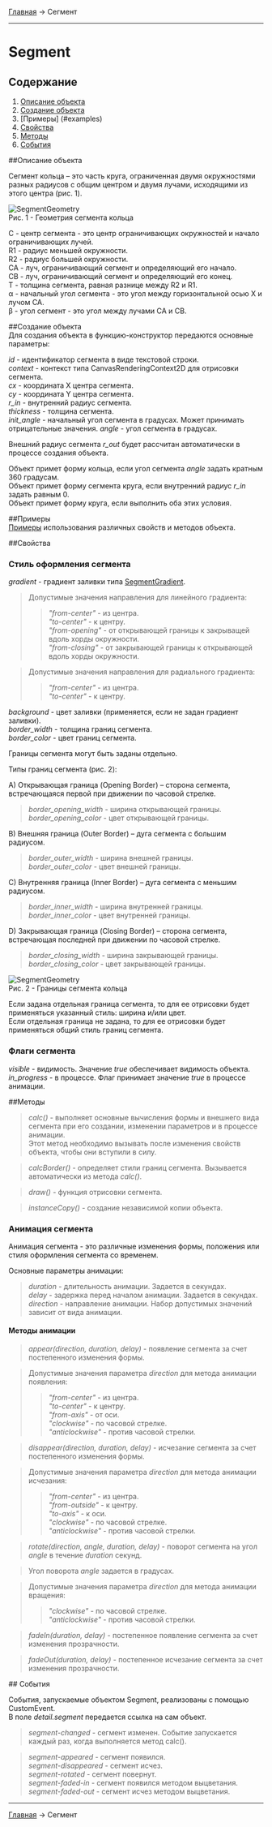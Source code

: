 <a href="../../readme.ru.html">Главная</a> → Сегмент  

***

# Segment

## Содержание
1. [Описание объекта](#description)  
2. [Создание объекта](#constructor)  
3. [Примеры] (#examples)  
4. [Свойства](#properties)  
5. [Методы](#methods)  
6. [События](#events)  

##<a id="description"></a>Описание объекта

Сегмент кольца – это часть круга, ограниченная двумя окружностями разных радиусов с общим центром и двумя лучами, исходящими из этого центра (рис. 1).

![SegmentGeometry](../../docs/images/segment_geometry.png)  
Рис. 1 - Геометрия сегмента кольца

C - центр сегмента - это центр ограничивающих окружностей и начало ограничивающих лучей.  
R1 - радиус меньшей окружности.  
R2 - радиус большей окружности.  
CA - луч, ограничивающий сегмент и определяющий его начало.  
CB - луч, ограничивающий сегмент и определяющий его конец.  
T - толщина сегмента, равная разнице между R2 и R1.  
α - начальный угол сегмента - это угол между горизонтальной осью X и лучом CA.  
β - угол сегмент - это угол между лучами CA и CB.  

##<a id="constructor"></a>Создание объекта  
Для создания объекта в функцию-конструктор передаются основные параметры:   
>
*id* - идентификатор сегмента в виде текстовой строки.  
*context* - контекст типа CanvasRenderingContext2D для отрисовки сегмента.  
*cx* - координата X центра сегмента.  
*cy* - координата Y центра сегмента.  
*r_in* - внутренний радиус сегмента.  
*thickness* - толщина сегмента.  
*init_angle* - начальный угол сегмента в градусах. Может принимать отрицательные значения. 
*angle* - угол сегмента в градусах.

Внешний радиус сегмента *r_out* будет рассчитан автоматически в процессе создания объекта.

Объект примет форму кольца, если угол сегмента *angle* задать кратным 360 градусам.  
Объект примет форму сегмента круга, если внутренний радиус *r_in* задать равным 0.  
Объект примет форму круга, если выполнить оба этих условия.

##<a id="examples"></a>Примеры  
<a href="../../examples/segment-examples.html" target="_blank">Примеры</a> использования различных свойств и методов объекта.  

##<a id="properties"></a>Свойства

### Стиль оформления сегмента  
>
*gradient* - градиент заливки типа <a href="segment-gradient.ru.html">SegmentGradient</a>.
  
>Допустимые значения направления для линейного градиента:  
>> _"from-center"_ - из центра.  
>> _"to-center"_ - к центру.  
>> _"from-opening"_ - от открывающей границы к закрыващей вдоль хорды окружности.  
>> _"from-closing"_ - от закрывающей границы к открывающей вдоль хорды окружности.  

>Допустимые значения направления для радиального градиента:  
>> _"from-center"_ - из центра.  
>> _"to-center"_ - к центру.  

>
*background* - цвет заливки (применяется, если не задан градиент заливки).  
*border_width* - толщина границ сегмента.  
*border_color* - цвет границ сегмента.

Границы сегмента могут быть заданы отдельно.  

Типы границ сегмента (рис. 2):

A) Открывающая граница (Opening Border) – сторона сегмента, встречающаяся первой при движении по часовой стрелке.  
> *border_opening_width* - ширина открывающей границы.    
> *border_opening_color* - цвет открывающей границы.  

B) Внешняя граница (Outer Border) – дуга сегмента с большим радиусом.  
> *border_outer_width* - ширина внешней границы.    
> *border_outer_color* - цвет внешней границы.  

C) Внутренняя граница (Inner Border) – дуга сегмента с меньшим радиусом.  
> *border_inner_width* - ширина внутренней границы.    
> *border_inner_color* - цвет внутренней границы.  

D) Закрывающая граница (Closing Border) – сторона сегмента, встречающая последней при движении по часовой стрелке.  
> *border_closing_width* - ширина закрывающей границы.    
> *border_closing_color* - цвет закрывающей границы.  

![SegmentGeometry](../../docs/images/segment_borders.png)  
Рис. 2 - Границы сегмента кольца  

Если задана отдельная граница сегмента, то для ее отрисовки будет применяться указанный стиль: ширина и/или цвет.  
Если отдельная граница не задана, то для ее отрисовки будет применяться общий стиль границ сегмента.  

### Флаги сегмента
>
*visible* - видимость. Значение *true* обеспечивает видимость объекта.  
*in_progress* - в процессе. Флаг принимает значение *true* в процессе анимации.  

##<a id="methods"></a>Методы

> *calc()* - выполняет основные вычисления формы и внешнего вида сегмента при его создании, изменении параметров и в процессе анимации.  
Этот метод необходимо вызывать после изменения свойств объекта, чтобы они вступили в силу.  

> *calcBorder()* - определяет стили границ сегмента. Вызывается автоматически из метода *calc()*.  

> *draw()* - функция отрисовки сегмента.  

> *instanceCopy()* - создание независимой копии объекта.

### Анимация сегмента

Анимация сегмента - это различные изменения формы, положения или стиля оформления сегмента со временем.

Основные параметры анимации:
> *duration* - длительность анимации. Задается в секундах.  
> *delay* - задержка перед началом анимации. Задается в секундах.   
> *direction* - направление анимации. Набор допустимых значений зависит от вида анимации.  

#### Методы анимации

> *appear(direction, duration, delay)* - появление сегмента за счет постепенного изменения формы.  

> Допустимые значения параметра *direction* для метода анимации появления:  
>> _"from-center"_ - из центра.  
>> _"to-center"_ - к центру.  
>> _"from-axis"_ - от оси.  
>> _"clockwise"_ - по часовой стрелке.  
>> _"anticlockwise"_ - против часовой стрелки.  

> *disappear(direction, duration, delay)* - исчезание сегмента за счет постепенного изменения формы.  

> Допустимые значения параметра *direction* для метода анимации исчезания:  
>> _"from-center"_ - из центра.  
>> _"from-outside"_ - к центру.  
>> _"to-axis"_ - к оси.  
>> _"clockwise"_ - по часовой стрелке.  
>> _"anticlockwise"_ - против часовой стрелки.  

> *rotate(direction, angle, duration, delay)* - поворот сегмента на угол *angle* в течение *duration* секунд.  

> Угол поворота *angle* задается в градусах.  

> Допустимые значения параметра *direction* для метода анимации вращения:  
>> _"clockwise"_ - по часовой стрелке.  
>> _"anticlockwise"_ - против часовой стрелки.  

> *fadeIn(duration, delay)* - постепенное появление сегмента за счет изменения прозрачности.  

> *fadeOut(duration, delay)* - постепенное исчезание сегмента за счет изменения прозрачности.  

##<a id="events"></a> События

События, запускаемые объектом Segment, реализованы с помощью CustomEvent.  
В поле *detail.segment* передается ссылка на сам объект.  

> *segment-changed* - сегмент изменен. Событие запускается каждый раз, когда выполняется метод calc().  

> *segment-appeared* - сегмент появился.  
> *segment-disappeared* - сегмент исчез.  
> *segment-rotated* - сегмент повернут.  
> *segment-faded-in* - сегмент появился методом выцветания.  
> *segment-faded-out* - сегмент исчез методом выцветания.  

***

<a href="../../readme.ru.html">Главная</a> → Сегмент  